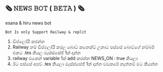 ## 🗞️ 𝙽𝙴𝚆𝚂 𝙱𝙾𝚃 ( 𝙱𝙴𝚃𝙰 ) 🗞️
esana &amp; hiru news bot 
```
Bot Is only Support Railway & replit

```
1. ඩිප්ලෝයි කරන්න 
2. Railway නම් ඩිප්ලෝයි කරල බොට් කනෙක්ට් උනාට පස්සේ
බොට්ගේ නම්බර් එකට .tes කියල මැස්ස්සේජ් 1ක් දාන්න 
3. railway එකෙන් variable 1ක් add කරන්න NEWS_ON : true 
කියලා 
4. ඊට පස්සේ අපව් .tes කියලා මැස්ස්සේජ් 1ක් දාන්න 
වඩකරේ නැත්තම් මට කියන්න 
